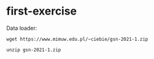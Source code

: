# first-exercise


Data loader:

```
wget https://www.mimuw.edu.pl/~ciebie/gsn-2021-1.zip
```

```
unzip gsn-2021-1.zip
```